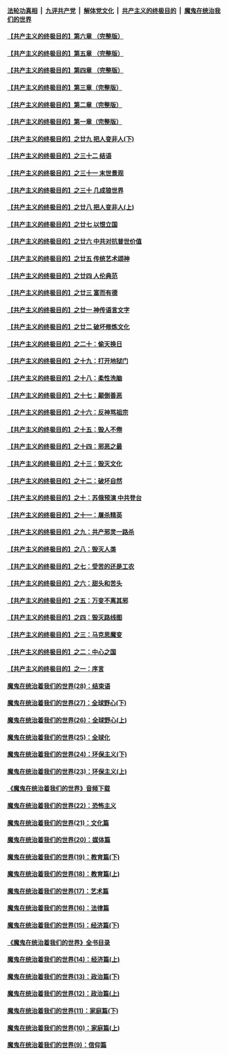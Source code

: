 ####  [法轮功真相](../../../../basic/blob/master/README.md?t=06110231) &nbsp;|&nbsp; [九评共产党](../../../../9ping.md/blob/master/README.md?t=06110231) &nbsp;|&nbsp; [解体党文化](../../../../jtdwh.md/blob/master/README.md?t=06110231)  &nbsp;|&nbsp; [共产主义的终极目的](../../../../gczydzjmd.md/blob/master/README.md?t=06110231) &nbsp;|&nbsp; [魔鬼在统治我们的世界](../../../../mgztzwmdsj.md/blob/master/README.md?t=06110231) 

#### [【共产主义的终极目的】第六章 （完整版）](../pages/nsc422/n11428913.md?t=06110231) 

#### [【共产主义的终极目的】第五章 （完整版）](../pages/nsc422/n11428912.md?t=06110231) 

#### [【共产主义的终极目的】第四章 （完整版）](../pages/nsc422/n11428907.md?t=06110231) 

#### [【共产主义的终极目的】第三章（完整版）](../pages/nsc422/n11428848.md?t=06110231) 

#### [【共产主义的终极目的】第二章（完整版）](../pages/nsc422/n11428831.md?t=06110231) 

#### [【共产主义的终极目的】第一章（完整版）](../pages/nsc422/n11417651.md?t=06110231) 

#### [【共产主义的终极目的】之廿九 把人变非人(下)](../pages/nsc422/n11344140.md?t=06110231) 

#### [【共产主义的终极目的】之三十二 结语](../pages/nsc422/n11360535.md?t=06110231) 

#### [【共产主义的终极目的】之三十一 末世景观](../pages/nsc422/n11351129.md?t=06110231) 

#### [【共产主义的终极目的】之三十 几成狼世界](../pages/nsc422/n11348280.md?t=06110231) 

#### [【共产主义的终极目的】之廿八 把人变非人(上)](../pages/nsc422/n11340492.md?t=06110231) 

#### [【共产主义的终极目的】之廿七 以恨立国](../pages/nsc422/n11336944.md?t=06110231) 

#### [【共产主义的终极目的】之廿六 中共对抗普世价值](../pages/nsc422/n11324785.md?t=06110231) 

#### [【共产主义的终极目的】之廿五 传统艺术颂神](../pages/nsc422/n11296396.md?t=06110231) 

#### [【共产主义的终极目的】之廿四 人伦典范](../pages/nsc422/n11296397.md?t=06110231) 

#### [【共产主义的终极目的】之廿三 富而有德](../pages/nsc422/n11283598.md?t=06110231) 

#### [【共产主义的终极目的】之廿一 神传语言文字](../pages/nsc422/n11263265.md?t=06110231) 

#### [【共产主义的终极目的】之廿二 破坏修炼文化](../pages/nsc422/n11245728.md?t=06110231) 

#### [【共产主义的终极目的】之二十：偷天换日](../pages/nsc422/n11238846.md?t=06110231) 

#### [【共产主义的终极目的】之十九：打开地狱门](../pages/nsc422/n11206376.md?t=06110231) 

#### [【共产主义的终极目的】之十八：柔性洗脑](../pages/nsc422/n11199994.md?t=06110231) 

#### [【共产主义的终极目的】之十七：颠倒善恶](../pages/nsc422/n11179782.md?t=06110231) 

#### [【共产主义的终极目的】之十六：反神骂祖宗](../pages/nsc422/n11166798.md?t=06110231) 

#### [【共产主义的终极目的】之十五：毁人不倦](../pages/nsc422/n11166792.md?t=06110231) 

#### [【共产主义的终极目的】之十四：邪恶之最](../pages/nsc422/n11150249.md?t=06110231) 

#### [【共产主义的终极目的】之十三：毁灭文化](../pages/nsc422/n11135227.md?t=06110231) 

#### [【共产主义的终极目的】之十二：破坏自然](../pages/nsc422/n11135214.md?t=06110231) 

#### [【共产主义的终极目的】之十：苏俄预演 中共登台](../pages/nsc422/n11118424.md?t=06110231) 

#### [【共产主义的终极目的】之十一：屠杀精英](../pages/nsc422/n11118442.md?t=06110231) 

#### [【共产主义的终极目的】之九：共产邪灵一路杀](../pages/nsc422/n11114139.md?t=06110231) 

#### [【共产主义的终极目的】之八：毁灭人类](../pages/nsc422/n11108503.md?t=06110231) 

#### [【共产主义的终极目的】之七：受苦的还是工农](../pages/nsc422/n11101809.md?t=06110231) 

#### [【共产主义的终极目的】之六：甜头和苦头](../pages/nsc422/n11096971.md?t=06110231) 

#### [【共产主义的终极目的】之五：万变不离其邪](../pages/nsc422/n11091285.md?t=06110231) 

#### [【共产主义的终极目的】之四：毁灭路线图](../pages/nsc422/n11086284.md?t=06110231) 

#### [【共产主义的终极目的】之三：马克思魔变](../pages/nsc422/n11061941.md?t=06110231) 

#### [【共产主义的终极目的】之二：中心之国](../pages/nsc422/n11047728.md?t=06110231) 

#### [【共产主义的终极目的】之一：序言](../pages/nsc422/n11086077.md?t=06110231) 

#### [魔鬼在统治着我们的世界(28)：结束语](../pages/nsc422/n10936246.md?t=06110231) 

#### [魔鬼在统治着我们的世界(27)：全球野心(下)](../pages/nsc422/n10928319.md?t=06110231) 

#### [魔鬼在统治着我们的世界(26)：全球野心(上)](../pages/nsc422/n10900318.md?t=06110231) 

#### [魔鬼在统治着我们的世界(25)：全球化](../pages/nsc422/n10788205.md?t=06110231) 

#### [魔鬼在统治着我们的世界(24)：环保主义(下)](../pages/nsc422/n10695307.md?t=06110231) 

#### [魔鬼在统治着我们的世界(23)：环保主义(上)](../pages/nsc422/n10688613.md?t=06110231) 

#### [《魔鬼在统治着我们的世界》音频下载](../pages/nsc422/n10635553.md?t=06110231) 

#### [魔鬼在统治着我们的世界(22)：恐怖主义](../pages/nsc422/n10614727.md?t=06110231) 

#### [魔鬼在统治着我们的世界(21)：文化篇](../pages/nsc422/n10597706.md?t=06110231) 

#### [魔鬼在统治着我们的世界(20)：媒体篇](../pages/nsc422/n10586579.md?t=06110231) 

#### [魔鬼在统治着我们的世界(19)：教育篇(下)](../pages/nsc422/n10564808.md?t=06110231) 

#### [魔鬼在统治着我们的世界(18)：教育篇(上)](../pages/nsc422/n10526970.md?t=06110231) 

#### [魔鬼在统治着我们的世界(17)：艺术篇](../pages/nsc422/n10499093.md?t=06110231) 

#### [魔鬼在统治着我们的世界(16)：法律篇](../pages/nsc422/n10485969.md?t=06110231) 

#### [魔鬼在统治着我们的世界(15)：经济篇(下)](../pages/nsc422/n10469975.md?t=06110231) 

#### [《魔鬼在统治着我们的世界》全书目录](../pages/nsc422/n10464261.md?t=06110231) 

#### [魔鬼在统治着我们的世界(14)：经济篇(上)](../pages/nsc422/n10457370.md?t=06110231) 

#### [魔鬼在统治着我们的世界(13)：政治篇(下)](../pages/nsc422/n10448270.md?t=06110231) 

#### [魔鬼在统治着我们的世界(12)：政治篇(上)](../pages/nsc422/n10444576.md?t=06110231) 

#### [魔鬼在统治着我们的世界(11)：家庭篇(下)](../pages/nsc422/n10440961.md?t=06110231) 

#### [魔鬼在统治着我们的世界(10)：家庭篇(上)](../pages/nsc422/n10435448.md?t=06110231) 

#### [魔鬼在统治着我们的世界(9)：信仰篇](../pages/nsc422/n10432159.md?t=06110231) 

